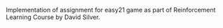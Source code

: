 Implementation of assignment for easy21 game as part of Reinforcement Learning Course by David Silver.
